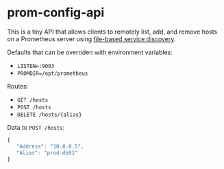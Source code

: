 prom-config-api
===============

This is a tiny API that allows clients to remotely list, add, and remove hosts on a Prometheus server using [file-based service discovery](https://prometheus.io/docs/operating/configuration/#<file_sd_config>).

Defaults that can be overriden with environment variables:

* `LISTEN=:9003`
* `PROMDIR=/opt/prometheus`

Routes:

* `GET /hosts`
* `POST /hosts`
* `DELETE /hosts/{alias}`

Data to `POST /hosts`:

```js
{
   "Address": "10.0.0.5",
   "Alias": "prod-db01"
}
```

